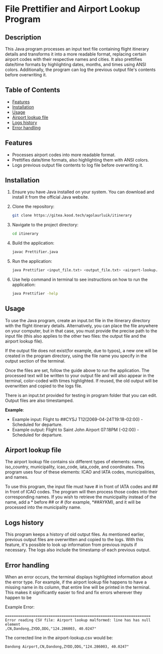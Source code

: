 
# File Prettifier and Airport Lookup Program

## Description 
This Java program processes an input text file containing flight itinerary details and transforms it into a more readable format, replacing certain airport codes with their respective names and cities. It also prettifies date/time formats by highlighting dates, months, and times using ANSI colors. Additionally, the program can log the previous output file's contents before overwriting it.


## Table of Contents

- [Features](#features)
- [Installation](#installation)
- [Usage](#usage)
- [Airport lookup file](#airport-lookup-file)
- [Logs history](#logs-history)
- [Error handling](#error-handling)

## Features

- Processes airport codes into more readable format.
- Prettifies date/time formats, also highlighting them with ANSI colors.
- Logs previous output file contents to log file before overwriting it. 


## Installation

1. Ensure you have Java installed on your system. You can download and install it from the official Java website.

2. Clone the repository:

   ```bash
   git clone https://gitea.kood.tech/agolaurluik/itinerary

3. Navigate to the project directory:

   ```bash
   cd itinerary

4. Build the application:

   ```bash
   javac Prettifier.java

5. Run the application:

   ```bash
   java Prettifier <input_file.txt> <output_file.txt> <airport-lookup.csv>

6. Use help command in terminal to see instructions on how to run the application:

   ```bash
   java Prettifier -help

## Usage

To use the Java program, create an input.txt file in the itinerary directory with the flight itinerary details. Alternatively, you can place the file anywhere on your computer, but in that case, you must provide the precise path to the input file (this also applies to the other two files: the output file and the airport lookup file).

If the output file does not exist(for example, due to typos), a new one will be created in the program directory, using the file name you specify in the output section of the terminal.

Once the files are set, follow the guide above to run the application. The processed text will be written to your output file and will also appear in the terminal, color-coded with times highlighted. If reused, the old output will be overwritten and copied to the logs file. 

There is an input.txt provided for testing in program folder that you can edit.
Output files are also timestamped.


**Example**:
- Example input: Flight to ##CYSJ T12(2069-04-24T19:18-02:00) - Scheduled for departure.
- Example output: Flight to Saint John Airport 07:18PM (-02:00) - Scheduled for departure.

## Airport lookup file

The airport lookup file contains six different types of elements: name, iso_country, municipality, icao_code, iata_code, and coordinates. This program uses four of these elements: ICAO and IATA codes, municipalities, and names.

To use this program, the input file must have # in front of IATA codes and ## in front of ICAO codes. The program will then process those codes into their corresponding names. If you wish to retrieve the municipality instead of the name, add a * before ## or # (for example, *##AYKM), and it will be processed into the municipality name.

## Logs history

This program keeps a history of old output files. As mentioned earlier, previous output files are overwritten and copied to the logs. With this feature, it's possible to look up information from previous inputs if necessary. The logs also include the timestamp of each previous output.

## Error handling

When an error occurs, the terminal displays highlighted information about the error type. For example, if the airport lookup file happens to have a missing name in its column, that entire line will be printed in the terminal. This makes it significantly easier to find and fix errors wherever they happen to be

Example Error:
```
===================================================================
Error reading CSV file: Airport lookup malformed: line has has null element
,CN,Dandong,ZYDD,DDG,"124.286003, 40.0247"
```
The corrected line in the airport-lookup.csv would be:
```
Dandong Airport,CN,Dandong,ZYDD,DDG,"124.286003, 40.0247"
```
